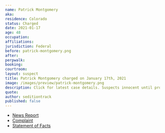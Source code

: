 ```yaml
---
name: Patrick Montgomery
aka:
residence: Colorado
status: Charged
date: 2021-01-17
age: 48
occupation:
affiliations:
jurisdiction: Federal
before: patrick-montgomery.png
after:
perpwalk:
booking:
courtroom:
layout: suspect
title: Patrick Montgomery charged on January 17th, 2021
image: /images/preview/patrick-montgomery.png
description: Click for latest case details. Suspects innocent until proven guilty.
quote:
author: seditiontrack
published: false
---
```


- [News Report](https://www.denverpost.com/2021/01/19/us-capitol-riot-colorado-arrest-patrick-montgomery/)
- [Complaint](https://www.justice.gov/opa/page/file/1357711/download)
- [Statement of Facts](https://www.justice.gov/opa/page/file/1357706/download)
